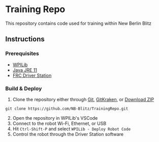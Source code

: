 # Training Repo
This repository contains code used for training within New Berlin Blitz

## Instructions

### Prerequisites
- [WPILib](https://docs.wpilib.org/en/stable/docs/zero-to-robot/step-2/wpilib-setup.html)
- [Java JRE 11](https://www.oracle.com/java/technologies/javase/jdk11-archive-downloads.html)
- [FRC Driver Station](https://docs.wpilib.org/en/stable/docs/software/driverstation/driver-station.html)

### Build & Deploy
1. Clone the repository either through [Git](https://git-scm.com/), [GitKraken](https://www.gitkraken.com/), or [Download ZIP](https://github.com/NB-Blitz/TrainingRepo/archive/refs/heads/master.zip)
```
git clone https://github.com/NB-Blitz/TrainingRepo.git
```
2. Open the repository in WPILib\'s VSCode
3. Connect to the robot Wi-Fi, Ethernet, or USB
4. Hit `Ctrl-Shift-P` and select `WPILib - Deploy Robot Code`
5. Control the robot through the Driver Station software